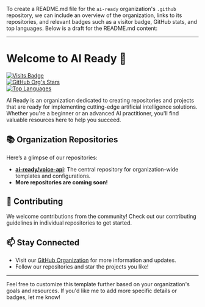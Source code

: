 To create a README.md file for the `ai-ready` organization's `.github` repository, we can include an overview of the organization, links to its repositories, and relevant badges such as a visitor badge, GitHub stats, and top languages. Below is a draft for the README.md content:

---

# Welcome to AI Ready 🚀  

[![Visits Badge](https://badges.pufler.dev/visits/ai-ready/.github)](https://github.com/ai-ready)  
[![GitHub Org's Stars](https://img.shields.io/github/stars/ai-ready?label=Org%20Stars&style=social)](https://github.com/ai-ready)  
[![Top Languages](https://img.shields.io/github/languages/top/ai-ready/.github)](https://github.com/ai-ready)  

AI Ready is an organization dedicated to creating repositories and projects that are ready for implementing cutting-edge artificial intelligence solutions. Whether you're a beginner or an advanced AI practitioner, you'll find valuable resources here to help you succeed.

## 📚 Organization Repositories  

Here’s a glimpse of our repositories:  

- **[ai-ready/voice-api](https://github.com/ai-ready/voice-api)**: The central repository for organization-wide templates and configurations.  
- **More repositories are coming soon!**  

## 🤝 Contributing  

We welcome contributions from the community! Check out our contributing guidelines in individual repositories to get started.  

## 📫 Stay Connected  

- Visit our [GitHub Organization](https://github.com/ai-ready) for more information and updates.  
- Follow our repositories and star the projects you like!  

---

Feel free to customize this template further based on your organization's goals and resources. If you'd like me to add more specific details or badges, let me know!
